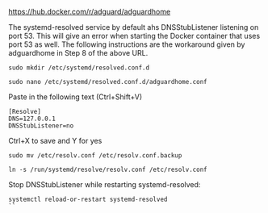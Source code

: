https://hub.docker.com/r/adguard/adguardhome

The systemd-resolved service by default ahs DNSStubListener 
listening on port 53. This will give an error when starting 
the Docker container that uses port 53 as well. The 
following instructions are the workaround given by adguardhome in
Step 8 of the above URL.

```
sudo mkdir /etc/systemd/resolved.conf.d
```
```
sudo nano /etc/systemd/resolved.conf.d/adguardhome.conf
```
Paste in the following text (Ctrl+Shift+V)
```
[Resolve]
DNS=127.0.0.1
DNSStubListener=no
```
Ctrl+X to save and Y for yes
```
sudo mv /etc/resolv.conf /etc/resolv.conf.backup
```
```
ln -s /run/systemd/resolve/resolv.conf /etc/resolv.conf
```
Stop DNSStubListener while restarting systemd-resolved:
```
systemctl reload-or-restart systemd-resolved
``